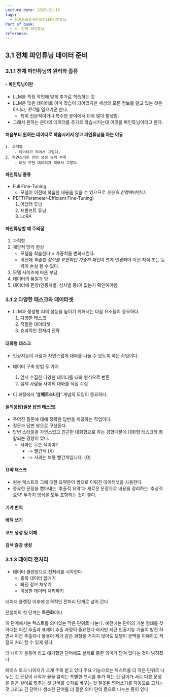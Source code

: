 ```yaml
---
Lecture date: 2025-01-16
tags:
  - 한권으로끝내는실전LLM파인튜닝
Part of book:
  - 3. 전체 파인튜닝
reference:
---
```

## 3.1 전체 파인튜닝 데이터 준비

### 3.1.1 전체 파인튜닝의 원리와 종류
#### - 파인튜닝이란
- LLM을 특정 작업에 맞게 추가로 학습하는 것
- LLM은 많은 데이터로 이미 학습이 되어있지만 세상의 모든 정보를 알고 있는 것은 아니라, *환각*을 일으키곤 한다.
	- 특히 전문적이거나 특수한 분야에서 더욱 많이 발생함.
- 그래서 원하는 분야의 데이터를 추가로 학습시키는데 이것을 파인튜닝이라고 한다.

#### 처음부터 원하는 데이터로 학습시키지 않고 파인튜닝을 하는 이유
	1. 과적합
		- 데이터가 적어서 그렇다.
	2. 자연스러운 언어 생성 능력 부족
		- 이것 또한 데이터가 적어서 그렇다.

#### 파인튜닝 종류
- Full Fine-Tuning
	- 모델이 이전에 학습한 내용을 잊을 수 있으므로 *천천히 진행해야한다*. 
- PEFT(Parameter-Efficient Fine-Tuning)
	1. 어댑터 튜닝
	2. 프롬프트 튜닝
	3. LoRA

#### 파인튜닝할 때 주의점
1. 과적합
2. 재앙적 망각 현상
	- 모델을 학습한다 = 가중치를 변화시킨다.
	- 이전에 *학습한 정보를 표현하던 가중치 패턴*이 크게 변경되어 이전 지식 또는 능력이 손실 될 수 있다.
3. 모델 사이즈에 따른 부담
4. 데이터의 품질과 양
5. 데이터에 편향(인종차별, 성차별 등)이 없는지 확인해야함


### 3.1.2 다양한 태스크와 데이터셋
- LLM과 생성형 AI의 성능을 높이기 위해서는 다음 요소들이 중요하다.
	1. 다양한 태스크
	2. 적절한 데이터셋
	3. 효과적인 전처리 전략

#### 대화형 태스크
- 인공지능이 사람과 자연스럽게 대화를 나눌 수 있도록 하는 작업이다.
- 데이터 구축 방법 두 가지
	1. 앞서 수집한 다양한 데이터를 대화 형식으로 변환
	2. 실제 사람들 사이의 대화를 직접 수집

- 이 과정에서 **'[[페르소나]]'** 개념의 도입이 중요하다.

#### 질의응답(질문 답변 태스크)
- 주어진 질문에 대해 정확한 답변을 제공하는 작업이다.
- 질문과 답변 쌍으로 구성된다.
- 답변 스타일을 자연스럽고 친근한 대화형으로 하는 경향때문에 대화형 태스크와 통합되는 경향이 있다.
	- 사과는 무슨 색이야? 
		- -> 빨간색 (X)
		- -> 사과는 보통 빨간색입니다. (O)

#### 요약 태스크
- 원본 텍스트와 그에 대한 요약문이 쌍으로 이뤄진 데이터셋을 사용한다.
- 중요한 문장을 뽑아내는 '추출적 요약'과 새로운 문장으로 내용을 정리하는 '추상적 요약' 두가지 방식을 모두 포함하는 것이 좋다.

#### 기계 번역

#### 바꿔 쓰기

#### 코드 생성 및 이해

#### 검색 증강 생성

### 3.1.3 데이터 전처리
- 데이터 클렌징으로 전처리를 시작한다
	- 중복 데이터 없애기
	- 빠진 정보 채우기
	- 이상한 데이터 처리하기

데이터 클렌징 이후에 본격적인 전처리 단계로 넘어 간다

전철이의 첫 단계는 **토큰화**이다

이 단계에서는 텍스트를 의미있는 작은 단위로 나눈다.
예전에는 단어의 기본 형태를 찾아내는 어간 추출과 표제어 추출 과정이 중요했다
하지만 최근 인공지능 기술이 발전 하면서 어간 추출이나 불용어 제거 같은 과정을 거치지 않아도 모델이 문맥을 이해하고 적절히 처리 할 수 있게 됐다

더 나아가 불용어 라고 얘기했던 단어에도 실제로 중한 의미가 담겨 있다는 것이 밝혀졌다

페이스 토크 나이저가 크게 주목 받고 있다
주요 기능으로는 텍스트를 더 작은 단위로 나누는 것 문장이 시작과 끝을 알리는 특별한 표시를 추가 하는 것 길이가 서로 다른 문장을 같은 길이로 맞추는 것 단어를 숫자로 바꾸는 것 잘못된 띄어쓰기를 자동으로 고치는 것 그리고 긴 단어나 생소한 단어를 더 잘은 의미 단어 등으로 나누는 등이 있다